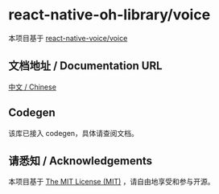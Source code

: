 # react-native-oh-library/voice

本项目基于 [react-native-voice/voice](https://github.com/react-native-voice/voice)

## 文档地址 / Documentation URL

[中文 / Chinese](https://gitee.com/react-native-oh-library/usage-docs/blob/master/zh-cn/voice.md)

## Codegen

该库已接入 codegen，具体请查阅文档。

## 请悉知 / Acknowledgements

本项目基于 [The MIT License (MIT)](https://github.com/react-native-voice/voice/blob/master/LICENSE) ，请自由地享受和参与开源。